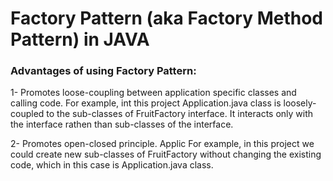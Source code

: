 # Factory Pattern (aka Factory Method Pattern) in JAVA
### Advantages of using Factory Pattern:
1- Promotes loose-coupling between application specific classes and calling code.
For example, int this project Application.java class is loosely-coupled to the sub-classes of FruitFactory interface. It interacts only with the interface rathen than sub-classes of the interface.

2- Promotes open-closed principle. Applic
For example, in this project we could create new sub-classes of FruitFactory without changing the existing code, which in this case is Application.java class.
